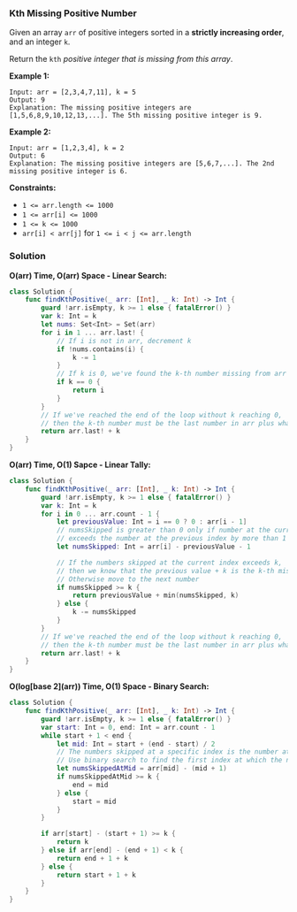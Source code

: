 
### Kth Missing Positive Number

Given an array `arr` of positive integers sorted in a __strictly increasing order__, and an integer `k`.

Return the `kth` _positive integer that is missing from this array_.

__Example 1:__
```
Input: arr = [2,3,4,7,11], k = 5
Output: 9
Explanation: The missing positive integers are [1,5,6,8,9,10,12,13,...]. The 5th missing positive integer is 9.
```
__Example 2:__
```
Input: arr = [1,2,3,4], k = 2
Output: 6
Explanation: The missing positive integers are [5,6,7,...]. The 2nd missing positive integer is 6.
```

__Constraints:__
* `1 <= arr.length <= 1000`
* `1 <= arr[i] <= 1000`
* `1 <= k <= 1000`
* `arr[i] < arr[j]` for `1 <= i < j <= arr.length`

### Solution
__O(arr) Time, O(arr) Space - Linear Search:__
```Swift
class Solution {
    func findKthPositive(_ arr: [Int], _ k: Int) -> Int {
        guard !arr.isEmpty, k >= 1 else { fatalError() }
        var k: Int = k
        let nums: Set<Int> = Set(arr)
        for i in 1 ... arr.last! {
            // If i is not in arr, decrement k
            if !nums.contains(i) {
                k -= 1
            }
            // If k is 0, we've found the k-th number missing from arr 
            if k == 0 {
                return i
            }
        }
        // If we've reached the end of the loop without k reaching 0,
        // then the k-th number must be the last number in arr plus what remains of k.
        return arr.last! + k
    }
}
```
__O(arr) Time, O(1) Sapce - Linear Tally:__
```Swift
class Solution {
    func findKthPositive(_ arr: [Int], _ k: Int) -> Int {
        guard !arr.isEmpty, k >= 1 else { fatalError() }
        var k: Int = k
        for i in 0 ... arr.count - 1 {
            let previousValue: Int = i == 0 ? 0 : arr[i - 1]
            // numsSkipped is greater than 0 only if number at the current index
            // exceeds the number at the previous index by more than 1
            let numsSkipped: Int = arr[i] - previousValue - 1

            // If the numbers skipped at the current index exceeds k,
            // then we know that the previous value + k is the k-th missing number.
            // Otherwise move to the next number
            if numsSkipped >= k {
                return previousValue + min(numsSkipped, k)
            } else {
                k -= numsSkipped
            }
        }
        // If we've reached the end of the loop without k reaching 0,
        // then the k-th number must be the last number in arr plus what remains of k.
        return arr.last! + k
    }
}
```
__O(log\[base 2\](arr)) Time, O(1) Space - Binary Search:__
```Swift
class Solution {
    func findKthPositive(_ arr: [Int], _ k: Int) -> Int {
        guard !arr.isEmpty, k >= 1 else { fatalError() }
        var start: Int = 0, end: Int = arr.count - 1
        while start + 1 < end {
            let mid: Int = start + (end - start) / 2
            // The numbers skipped at a specific index is the number at the index - (index + 1).
            // Use binary search to find the first index at which the numbers skipped is larger than k.
            let numsSkippedAtMid = arr[mid] - (mid + 1)
            if numsSkippedAtMid >= k {
                end = mid
            } else {
                start = mid
            }
        }

        if arr[start] - (start + 1) >= k {
            return k
        } else if arr[end] - (end + 1) < k {
            return end + 1 + k
        } else {
            return start + 1 + k
        }
    }
}
```